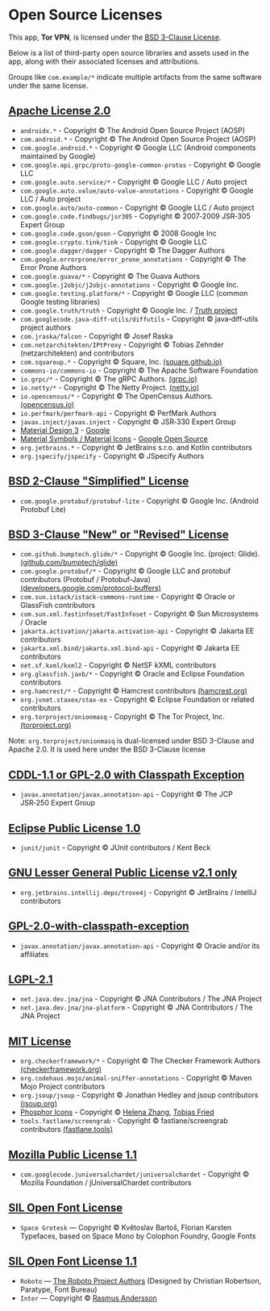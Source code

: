 # Open Source Licenses

This app, **Tor VPN**, is licensed under the [BSD 3-Clause License](https://opensource.org/licenses/BSD-3-Clause).

Below is a list of third-party open source libraries and assets used in the app, along with their associated licenses and attributions.

Groups like `com.example/*` indicate multiple artifacts from the same software under the same license.

## [Apache License 2.0](https://www.apache.org/licenses/LICENSE-2.0)
- `androidx.*` - Copyright © The Android Open Source Project (AOSP)
- `com.android.*` - Copyright © The Android Open Source Project (AOSP)
- `com.google.android.*` - Copyright © Google LLC (Android components maintained by Google)
- `com.google.api.grpc/proto-google-common-protos` - Copyright © Google LLC
- `com.google.auto.service/*` - Copyright © Google LLC / Auto project
- `com.google.auto.value/auto-value-annotations` - Copyright © Google LLC / Auto project
- `com.google.auto/auto-common` - Copyright © Google LLC / Auto project
- `com.google.code.findbugs/jsr305` - Copyright © 2007‑2009 JSR‑305 Expert Group
- `com.google.code.gson/gson` - Copyright © 2008 Google Inc
- `com.google.crypto.tink/tink` - Copyright © Google LLC
- `com.google.dagger/dagger` - Copyright © The Dagger Authors
- `com.google.errorprone/error_prone_annotations` - Copyright © The Error Prone Authors
- `com.google.guava/*` - Copyright © The Guava Authors
- `com.google.j2objc/j2objc-annotations` - Copyright © Google Inc.
- `com.google.testing.platform/*` - Copyright © Google LLC (common Google testing libraries)
- `com.google.truth/truth` - Copyright © Google Inc. / [Truth project](https://truth.dev)
- `com.googlecode.java-diff-utils/diffutils` - Copyright © java‑diff‑utils project authors
- `com.jraska/falcon` - Copyright © Josef Raska
- `com.netzarchitekten/IPtProxy` - Copyright © Tobias Zehnder (netzarchitekten) and contributors
- `com.squareup.*` - Copyright © Square, Inc. [(square.github.io)](https://square.github.io/)
- `commons-io/commons-io` - Copyright © The Apache Software Foundation
- `io.grpc/*` - Copyright © The gRPC Authors. [(grpc.io)](https://grpc.io/)
- `io.netty/*` - Copyright © The Netty Project. [(netty.io)](https://netty.io/) 
- `io.opencensus/*` - Copyright © The OpenCensus Authors. [(opencensus.io)](https://opencensus.io/)
- `io.perfmark/perfmark-api` - Copyright © PerfMark Authors
- `javax.inject/javax.inject` - Copyright © JSR‑330 Expert Group
- [Material Design 3](https://m3.material.io/) - [Google](https://www.google.com/)
- [Material Symbols / Material Icons](https://fonts.google.com/icons) - [Google Open Source](https://opensource.google/)
- `org.jetbrains.*` - Copyright © JetBrains s.r.o. and Kotlin contributors
- `org.jspecify/jspecify` - Copyright © JSpecify Authors

## [BSD 2-Clause "Simplified" License](https://opensource.org/licenses/BSD-2-Clause)
- `com.google.protobuf/protobuf-lite` - Copyright © Google Inc. (Android Protobuf Lite)

## [BSD 3-Clause "New" or "Revised" License](https://opensource.org/licenses/BSD-3-Clause)
- `com.github.bumptech.glide/*` - Copyright © Google Inc. (project: Glide). [(github.com/bumptech/glide)](https://github.com/bumptech/glide)
- `com.google.protobuf/*` - Copyright © Google LLC and protobuf contributors (Protobuf / Protobuf‑Java) [(developers.google.com/protocol-buffers)](https://developers.google.com/protocol-buffers)
- `com.sun.istack/istack-commons-runtime` - Copyright © Oracle or GlassFish contributors
- `com.sun.xml.fastinfoset/FastInfoset` - Copyright © Sun Microsystems / Oracle
- `jakarta.activation/jakarta.activation-api` - Copyright © Jakarta EE contributors
- `jakarta.xml.bind/jakarta.xml.bind-api` - Copyright © Jakarta EE contributors
- `net.sf.kxml/kxml2` - Copyright © NetSF kXML contributors
- `org.glassfish.jaxb/*` - Copyright © Oracle and Eclipse Foundation contributors
- `org.hamcrest/*` - Copyright © Hamcrest contributors [(hamcrest.org)](https://hamcrest.org/)
- `org.jvnet.staxex/stax-ex` - Copyright © Eclipse Foundation or related contributors
- `org.torproject/onionmasq` - Copyright © The Tor Project, Inc. [(torproject.org)](https://www.torproject.org/)

Note: `org.torproject/onionmasq` is dual-licensed under BSD 3-Clause and Apache 2.0. It is used here under the BSD 3-Clause license

## [CDDL-1.1 or GPL-2.0 with Classpath Exception](https://www.oracle.com/downloads/licenses/oracle-java-license.html)
- `javax.annotation/javax.annotation-api` - Copyright © The JCP JSR‑250 Expert Group

## [Eclipse Public License 1.0](https://www.eclipse.org/legal/epl-v10.html)
- `junit/junit` - Copyright © JUnit contributors / Kent Beck

## [GNU Lesser General Public License v2.1 only](https://www.gnu.org/licenses/old-licenses/lgpl-2.1.html)
- `org.jetbrains.intellij.deps/trove4j` - Copyright © JetBrains / IntelliJ contributors

## [GPL-2.0-with-classpath-exception](https://www.gnu.org/software/classpath/license.html)
- `javax.annotation/javax.annotation-api` - Copyright © Oracle and/or its affiliates

## [LGPL-2.1](https://www.gnu.org/licenses/old-licenses/lgpl-2.1.html)
- `net.java.dev.jna/jna` - Copyright © JNA Contributors / The JNA Project
- `net.java.dev.jna/jna-platform` - Copyright © JNA Contributors / The JNA Project

## [MIT License](https://opensource.org/licenses/MIT)
- `org.checkerframework/*` - Copyright © The Checker Framework Authors [(checkerframework.org)](https://checkerframework.org/)
- `org.codehaus.mojo/animal-sniffer-annotations` - Copyright © Maven Mojo Project contributors
- `org.jsoup/jsoup` - Copyright © Jonathan Hedley and jsoup contributors [(jsoup.org)](https://jsoup.org/)
- [Phosphor Icons](https://phosphoricons.com/) - Copyright © [Helena Zhang](https://helenazhang.com/), [Tobias Fried](https://tobiasfried.com/)
- `tools.fastlane/screengrab` - Copyright © fastlane/screengrab contributors [(fastlane.tools)](https://fastlane.tools/)

## [Mozilla Public License 1.1](https://www.mozilla.org/MPL/1.1/)
- `com.googlecode.juniversalchardet/juniversalchardet` - Copyright © Mozilla Foundation / jUniversalChardet contributors

## [SIL Open Font License](https://scripts.sil.org/OFL)
- `Space Grotesk` — Copyright © Květoslav Bartoš, Florian Karsten Typefaces, based on Space Mono by Colophon Foundry, Google Fonts

## [SIL Open Font License 1.1](https://openfontlicense.org/open-font-license-official-text/)
- `Roboto` — [The Roboto Project Authors](https://github.com/googlefonts/roboto-classic) (Designed by Christian Robertson, Paratype, Font Bureau)
- `Inter` — Copyright © [Rasmus Andersson](https://rsms.me/)
